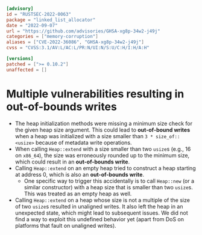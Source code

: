 ```toml
[advisory]
id = "RUSTSEC-2022-0063"
package = "linked_list_allocator"
date = "2022-09-07"
url = "https://github.com/advisories/GHSA-xg8p-34w2-j49j"
categories = ["memory-corruption"]
aliases = ["CVE-2022-36086", "GHSA-xg8p-34w2-j49j"]
cvss = "CVSS:3.1/AV:L/AC:L/PR:N/UI:N/S:U/C:H/I:H/A:H"

[versions]
patched = [">= 0.10.2"]
unaffected = []
```

# Multiple vulnerabilities resulting in out-of-bounds writes

* The heap initialization methods were missing a minimum size check for the given heap size argument. This could lead to **out-of-bound writes** when a heap was initialized with a size smaller than `3 * size_of::<usize>` because of metadata write operations.
* When calling `Heap::extend` with a size smaller than two `usize`s (e.g., 16 on `x86_64`), the size was erroneously rounded up to the minimum size, which could result in an **out-of-bounds write**.
* Calling `Heap::extend` on an empty heap tried to construct a heap starting at address 0, which is also an **out-of-bounds write**.
  * One specific way to trigger this accidentally is to call `Heap::new` (or a similar constructor) with a heap size that is smaller than two `usize`s. This was treated as an empty heap as well.
* Calling `Heap::extend` on a heap whose size is not a multiple of the size of two `usize`s resulted in unaligned writes. It also left the heap in an unexpected state, which might lead to subsequent issues. We did not find a way to exploit this undefined behavior yet (apart from DoS on platforms that fault on unaligned writes).
